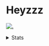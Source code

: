 # Heyzzz  

[![.](https://skillicons.dev/icons?i=js,java)](https://skillicons.dev)  

<details>
<summary>Stats</summary
<!--START_SECTION:waka-->

```txt
TypeScript   27 hrs 59 mins  ███████████████████████▓░   94.01 %
HTML         1 hr 26 mins    █▒░░░░░░░░░░░░░░░░░░░░░░░   04.83 %
Bash         8 mins          ░░░░░░░░░░░░░░░░░░░░░░░░░   00.46 %
CSS          6 mins          ░░░░░░░░░░░░░░░░░░░░░░░░░   00.34 %
JSON         5 mins          ░░░░░░░░░░░░░░░░░░░░░░░░░   00.33 %
```

<!--END_SECTION:waka-->
</details>
